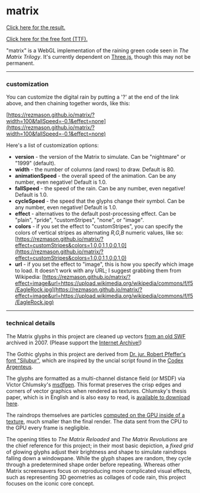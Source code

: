 # matrix

[Click here for the result.](https://rezmason.github.io/matrix)

[Click here for the free font (TTF).](https://github.com/Rezmason/matrix/raw/master/Matrix-Code.ttf)

"matrix" is a WebGL implementation of the raining green code seen in _The Matrix Trilogy_. It's currently dependent on [Three.js](https://github.com/mrdoob/three.js), though this may not be permanent.

---
### customization


You can customize the digital rain by putting a '?' at the end of the link above, and then chaining together words, like this:

[https://rezmason.github.io/matrix/?width=100&fallSpeed=-0.1&effect=none](https://rezmason.github.io/matrix/?width=100&fallSpeed=-0.1&effect=none)

Here's a list of customization options:

- **version** - the version of the Matrix to simulate. Can be "nightmare" or "1999" (default).
- **width** - the number of columns (and rows) to draw. Default is 80.
- **animationSpeed** - the overall speed of the animation. Can be any number, even negative! Default is 1.0.
- **fallSpeed** - the speed of the rain. Can be any number, even negative! Default is 1.0.
- **cycleSpeed** - the speed that the glyphs change their symbol. Can be any number, even negative! Default is 1.0.
- **effect** - alternatives to the default post-processing effect. Can be "plain", "pride", "customStripes", "none", or "image".
- **colors** - if you set the effect to "customStripes", you can specify the colors of vertical stripes as alternating *R,G,B* numeric values, like so: [https://rezmason.github.io/matrix/?effect=customStripes&colors=1,0,0,1,1,0,0,1,0](https://rezmason.github.io/matrix/?effect=customStripes&colors=1,0,0,1,1,0,0,1,0)
- **url** - if you set the effect to "image", this is how you specify which image to load. It doesn't work with any URL; I suggest grabbing them from Wikipedia: [https://rezmason.github.io/matrix/?effect=image&url=https://upload.wikimedia.org/wikipedia/commons/f/f5/EagleRock.jpg](https://rezmason.github.io/matrix/?effect=image&url=https://upload.wikimedia.org/wikipedia/commons/f/f5/EagleRock.jpg)
---
### technical details

The Matrix glyphs in this project are cleaned up vectors [from an old SWF](https://web.archive.org/web/20070914173039/http://www.atari.com:80/thematrixpathofneo/) archived in 2007.
(Please support the [Internet Archive!](https://archive.org/about/))

The Gothic glyphs in this project are derived from [Dr. jur. Robert Pfeffer's font "Silubur"](http://www.robert-pfeffer.net/gotica/englisch/index.html), which are inspired by the uncial script found in the [Codex Argenteus](https://en.wikipedia.org/wiki/Codex_Argenteus).

The glyphs are formatted as a multi-channel distance field (or MSDF) via Victor Chlumsky's [msdfgen](https://github.com/Chlumsky/msdfgen). This format preserves the crisp edges and corners of vector graphics when rendered as textures. Chlumsky's thesis paper, which is in English and is also easy to read, is [available to download here](https://dspace.cvut.cz/handle/10467/62770).

The raindrops themselves are particles [computed on the GPU inside of a texture](https://threejs.org/examples/webgl_gpgpu_water.html), much smaller than the final render. The data sent from the CPU to the GPU every frame is negligible.

The opening titles to _The Matrix Reloaded_ and _The Matrix Revolutions_ are the chief reference for this project; in their most basic depiction, a _fixed grid_ of glowing glyphs adjust their brightness and shape to simulate raindrops falling down a windowpane. While the glyph shapes are random, they cycle through a predetermined shape order before repeating. Whereas other Matrix screensavers focus on reproducing more complicated visual effects, such as representing 3D geometries as collages of code rain, this project focuses on the iconic core concept.
